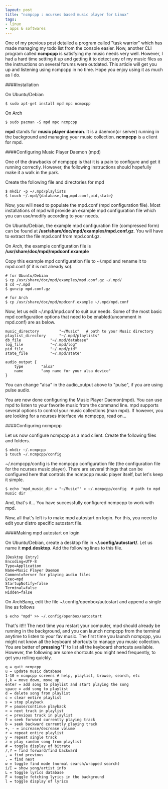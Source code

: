 ```yaml
---
layout: post
title: "ncmpcpp : ncurses based music player for Linux"
tags:
- linux
- apps & softwares
---
```


One of my previous post detailed a program called "task warrior" which has made managing my todo list from the console easier. Now, another CLI program called __ncmpcpp__ is satisfying my music needs very well. However, I had a hard time setting it up and getting it to detect any of my music files as the instructions on several forums were outdated. This article will get you up and listening using ncmpcpp in no time. Hope you enjoy using it as much as I do.

####Installation

On Ubuntu/Debian

	$ sudo apt-get install mpd mpc ncmpcpp

On Arch

	$ sudo pacman -S mpd mpc ncmpcpp

__mpd__ stands for __music player daemon__. It is a daemon(or server) running in the background and managing your music collection. __ncmpcpp__ is a client for mpd.

####Configuring Music Player Daemon (mpd)

One of the drawbacks of ncmpcpp is that it is a pain to configure and get it running correctly. However, the following instructions should hopefully make it a walk in the park.

Create the following file and directories for mpd

	$ mkdir -p ~/.mpd/playlists
	$ touch ~/.mpd/{database,log,mpd.conf,pid,state}

Now, you will need to populate the mpd.conf (mpd configuration file). Most installations of mpd will provide an example mpd configuration file which you can use/modify according to your needs.

On Ubuntu/Debian, the example mpd configuration file (compressed form) can be found at __/usr/share/doc/mpd/examples/mpd.conf.gz__. You will have to extract the file mpd.conf from mpd.conf.gz.

On Arch, the example configuration file is __/usr/share/doc/mpd/mpdconf.example__

Copy this example mpd configuration file to ~/.mpd and rename it to mpd.conf (if it is not already so).

	# for Ubuntu/Debian
	$ cp /usr/share/doc/mpd/examples/mpd.conf.gz ~/.mpd/
	$ cd ~/.mpd
	$ gunzip mpd.conf.gz

	# for Arch
	$ cp /usr/share/doc/mpd/mpdconf.example ~/.mpd/mpd.conf

Now, let us edit ~/.mpd/mpd.conf to suit our needs. Some of the most basic mpd configuration options that need to be enabled(uncomment in mpd.conf) are as below.

	music_directory			"~/Music"	# path to your Music directory
	playlist_directory		"~/.mpd/playlists"
	db_file				"~/.mpd/database"
	log_file			"~/.mpd/log"
	pid_file			"~/.mpd/pid"
	state_file			"~/.mpd/state"

	audio_output {
		type		"alsa"
		name		"any name for your alsa device"
	}

You can change "alsa" in the audio_output above to "pulse", if you are using pulse audio.

You are now done configuring the Music Player Daemon(mpd). You can use mpd to listen to your favorite music from the command line. mpd supports several options to control your music collections (man mpd). If however, you are looking for a ncurses interface via ncmpcpp, read on...

####Configuring ncmpcpp

Let us now configure ncmpcpp as a mpd client. Create the following files and folders.

	$ mkdir ~/.ncmpcpp
	$ touch ~/.ncmpcpp/config

~/.ncmpcpp/config is the ncmpcpp configuration file (the configuration file for the ncurses music player). There are several things that can be configured here that controls the ncmpcpp music player itself, but let's keep it simple.

	$ echo 'mpd_music_dir = "~/Music"' > ~/.ncmpcpp/config  # path to mpd music dir

And, that's it... You have successfully configured ncmpcpp to work with mpd.	

Now, all that's left is to make mpd autostart on login. For this, you need to edit your distro specific autostart file.

####Making mpd autostart on login

On Ubuntu/Debian, create a desktop file in __~/.config/autostart/__. Let us name it __mpd.desktop__. Add the following lines to this file.

	[Desktop Entry]
	Encoding=UTF-8
	Type=Application
	Name=Music Player Daemon
	Comment=Server for playing audio files
	Exec=mpd
	StartupNotify=false
	Terminal=false
	Hidden=false
	
On ArchBang, edit the file ~/.config/openbox/autostart and append a single line as follows

	$ echo "mpd" >> ~/.config/openbox/autostart

That's it!!! The next time you restart your computer, mpd should already be running in the background, and you can launch ncmpcpp from the terminal anytime to listen to your fav music. The first time you launch ncmpcpp, you might not know all the keyboard shortcuts to manage you music collection. You are better of __pressing '1'__ to list all the keyboard shortcuts available. However, the following are some shortcuts you might need frequently, to get you rolling quickly.

	q = quit ncmpcpp
	u = update music database
	1-10 = ncmpcpp screens # help, playlist, browse, search, etc
	j,k = move down, move up
	enter = add song to playlist and start playing the song
	space = add song to playlist
	d = delete song from playlist
	c = clear entire playlist
	s = stop playback
	P = pause/continue playback
	> = next track in playlist
	< = previous track in playlist
	f = seek forward currently playing track
	b = seek backward currently playing track
	+, - = increase/decrease volume
	r = repeat entire playlist
	y = repeat single track
	z = play random song from playlist
	# = toggle display of bitrate
	/,? = find forward/find backward
	, = find previous
	. = find next
	w = toggle find mode (normal search/wrapped search)
	i/I = show song/artist info
	L = toggle lyrics database
	F = toggle fetching lyrics in the background
	l = toggle display of lyrics
